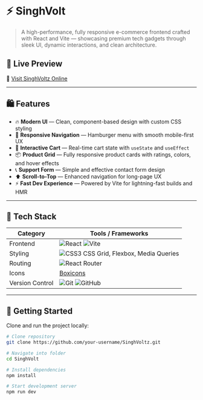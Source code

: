 # ⚡ SinghVolt
> A high-performance, fully responsive e-commerce frontend crafted with React and Vite — showcasing premium tech gadgets through sleek UI, dynamic interactions, and clean architecture.




## 🌟 Live Preview

🚀 [Visit SinghVoltz Online](https://singhvolt-ecommerce-app.vercel.app/)  


---

## 🛍️ Features

- 🔥 **Modern UI** — Clean, component-based design with custom CSS styling
- 🧭 **Responsive Navigation** — Hamburger menu with smooth mobile-first UX
- 🛒 **Interactive Cart** — Real-time cart state with `useState` and `useEffect`
- 📦 **Product Grid** — Fully responsive product cards with ratings, colors, and hover effects
- 📞 **Support Form** — Simple and effective contact form design
- ⬆️ **Scroll-to-Top** — Enhanced navigation for long-page UX
- ⚡ **Fast Dev Experience** — Powered by Vite for lightning-fast builds and HMR

---

## 🧰 Tech Stack

| Category        | Tools / Frameworks        |
|----------------|---------------------------|
| Frontend        | ![React](https://img.shields.io/badge/-React-61DAFB?logo=react&logoColor=white&style=flat) ![Vite](https://img.shields.io/badge/-Vite-646CFF?logo=vite&logoColor=white&style=flat) |
| Styling         | ![CSS3](https://img.shields.io/badge/-CSS3-1572B6?logo=css3&logoColor=white&style=flat) CSS Grid, Flexbox, Media Queries |
| Routing         | ![React Router](https://img.shields.io/badge/-React%20Router-DD0031?logo=reactrouter&logoColor=white&style=flat) |
| Icons           | [Boxicons](https://boxicons.com/) |
| Version Control | ![Git](https://img.shields.io/badge/-Git-F05032?logo=git&logoColor=white&style=flat) ![GitHub](https://img.shields.io/badge/-GitHub-181717?logo=github&logoColor=white&style=flat) |

---

## 🚀 Getting Started

Clone and run the project locally:

```bash
# Clone repository
git clone https://github.com/your-username/SinghVoltz.git

# Navigate into folder
cd SinghVolt

# Install dependencies
npm install

# Start development server
npm run dev
